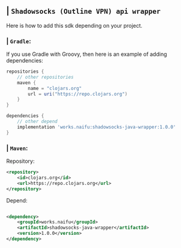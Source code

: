 ## | `Shadowsocks (Outline VPN) api wrapper`
Here is how to add this sdk depending on your project.
### | `Gradle`:
If you use Gradle with Groovy, then here is an example of adding dependencies:
```groovy
repositories {
    // other repositories
    maven {
        name = "clojars.org"
        url = uri("https://repo.clojars.org")
    }
}

dependencies {
    // other depend
    implementation 'works.naifu:shadowsocks-java-wrapper:1.0.0'
}
```

### | `Maven`:

Repository:

```xml
<repository>
    <id>clojars.org</id>
    <url>https://repo.clojars.org</url>
</repository>
```

Depend:

```xml

<dependency>
    <groupId>works.naifu</groupId>
    <artifactId>shadowsocks-java-wrapper</artifactId>
    <version>1.0.0</version>
</dependency>
```